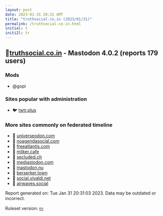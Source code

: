 ```yaml
---
layout: post
date: 2023-01-31 20:31 GMT
title: "truthsocial.co.in (2023/01/31)"
permalink: /truthsocial-co-in.html
initial: t
initi2l: tr
---
```


## 🐘[truthsocial.co.in](https://truthsocial.co.in) - Mastodon 4.0.2 (reports 179 users)

### Mods
 * @gopi

### Sites popular with administration

* 🐦 [twtr.plus](/twtr-plus.html)

### More sites commonly on federated timeline

* 🐘 [universeodon.com](/universeodon-com.html)
* 🐘 [noagendasocial.com](/noagendasocial-com.html)
* 🐘 [freeatlantis.com](/freeatlantis-com.html)
* 🐘 [milker.cafe](/milker-cafe.html)
* 🐘 [secluded.ch](/secluded-ch.html)
* 🐘 [mediastodon.com](/mediastodon-com.html)
* 🐘 [mastodon.nu](/mastodon-nu.html)
* 🐘 [berserker.town](/berserker-town.html)
* 🐘 [social.vivaldi.net](/social-vivaldi-net.html)
* 🐘 [airwaves.social](/airwaves-social.html)

Report generated on: Tue Jan 31 20:31:03 2023. Data may be outdated or incorrect.

Ruleset version: [✏️](/version-pencil)
